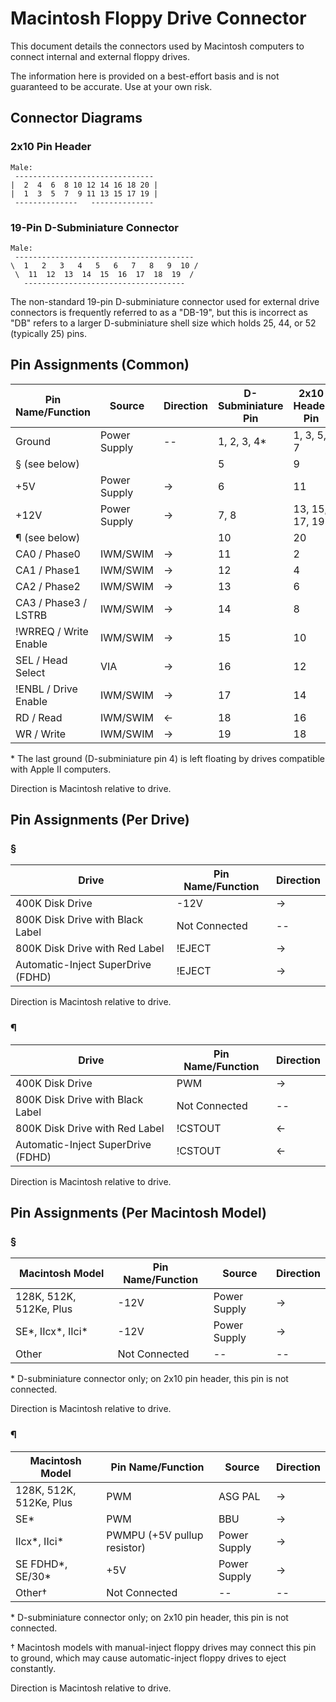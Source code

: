 # Macintosh Floppy Drive Connector

This document details the connectors used by Macintosh computers to connect internal and external floppy drives.

The information here is provided on a best-effort basis and is not guaranteed to be accurate.  Use at your own risk.

## Connector Diagrams

### 2x10 Pin Header

```
Male:
 -------------------------------   
|  2  4  6  8 10 12 14 16 18 20 |  
|  1  3  5  7  9 11 13 15 17 19 |  
 --------------   --------------   
```

### 19-Pin D-Subminiature Connector

```
Male:
 ----------------------------------------
\  1   2   3   4   5   6   7   8   9  10 /
 \  11  12  13  14  15  16  17  18  19  / 
   ------------------------------------
```

The non-standard 19-pin D-subminiature connector used for external drive connectors is frequently referred to as a "DB-19", but this is incorrect as "DB" refers to a larger D-subminiature shell size which holds 25, 44, or 52 (typically 25) pins.

## Pin Assignments (Common)

| Pin Name/Function     | Source       | Direction | D-Subminiature Pin | 2x10 Header Pin |
| --------------------- | ------------ | --------- | ------------------ | --------------- |
| Ground                | Power Supply | --        | 1, 2, 3, 4*        | 1, 3, 5, 7      |
| § (see below)         |              |           | 5                  | 9               |
| +5V                   | Power Supply | ->        | 6                  | 11              |
| +12V                  | Power Supply | ->        | 7, 8               | 13, 15, 17, 19  |
| ¶ (see below)         |              |           | 10                 | 20              |
| CA0 / Phase0          | IWM/SWIM     | ->        | 11                 | 2               |
| CA1 / Phase1          | IWM/SWIM     | ->        | 12                 | 4               |
| CA2 / Phase2          | IWM/SWIM     | ->        | 13                 | 6               |
| CA3 / Phase3 / LSTRB  | IWM/SWIM     | ->        | 14                 | 8               |
| !WRREQ / Write Enable | IWM/SWIM     | ->        | 15                 | 10              |
| SEL / Head Select     | VIA          | ->        | 16                 | 12              |
| !ENBL / Drive Enable  | IWM/SWIM     | ->        | 17                 | 14              |
| RD / Read             | IWM/SWIM     | <-        | 18                 | 16              |
| WR / Write            | IWM/SWIM     | ->        | 19                 | 18              |

\* The last ground (D-subminiature pin 4) is left floating by drives compatible with Apple II computers.

Direction is Macintosh relative to drive.

## Pin Assignments (Per Drive)

### §

| Drive                              | Pin Name/Function | Direction |
| ---------------------------------- | ----------------- | --------- |
| 400K Disk Drive                    | -12V              | ->        |
| 800K Disk Drive with Black Label   | Not Connected     | --        |
| 800K Disk Drive with Red Label     | !EJECT            | ->        |
| Automatic-Inject SuperDrive (FDHD) | !EJECT            | ->        |

Direction is Macintosh relative to drive.

### ¶

| Drive                              | Pin Name/Function | Direction |
| ---------------------------------- | ----------------- | --------- |
| 400K Disk Drive                    | PWM               | ->        |
| 800K Disk Drive with Black Label   | Not Connected     | --        |
| 800K Disk Drive with Red Label     | !CSTOUT           | <-        |
| Automatic-Inject SuperDrive (FDHD) | !CSTOUT           | <-        |

Direction is Macintosh relative to drive.

## Pin Assignments (Per Macintosh Model)

### §

| Macintosh Model         | Pin Name/Function | Source       | Direction |
| ----------------------- | ----------------- | ------------ | --------- |
| 128K, 512K, 512Ke, Plus | -12V              | Power Supply | ->        |
| SE*, IIcx*, IIci*       | -12V              | Power Supply | ->        |
| Other                   | Not Connected     | --           | --        |

\* D-subminiature connector only; on 2x10 pin header, this pin is not connected.

Direction is Macintosh relative to drive.

### ¶

| Macintosh Model         | Pin Name/Function           | Source       | Direction |
| ----------------------- | --------------------------- | ------------ | --------- |
| 128K, 512K, 512Ke, Plus | PWM                         | ASG PAL      | ->        |
| SE*                     | PWM                         | BBU          | ->        |
| IIcx*, IIci*            | PWMPU (+5V pullup resistor) | Power Supply | ->        |
| SE FDHD*, SE/30*        | +5V                         | Power Supply | ->        |
| Other†                  | Not Connected               | --           | --        |

\* D-subminiature connector only; on 2x10 pin header, this pin is not connected.

† Macintosh models with manual-inject floppy drives may connect this pin to ground, which may cause automatic-inject floppy drives to eject constantly.

Direction is Macintosh relative to drive.
